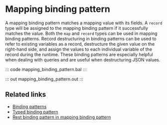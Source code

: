 # Mapping binding pattern

A mapping binding pattern matches a mapping value with its fields. A `record` type will be assigned to the mapping binding pattern if it successfully matches the value. Both the `map` and `record` types can be used in mapping binding patterns. Record destructuring in binding patterns can be used to refer to existing variables as a record, destructure the given value on the right-hand side, and assign the values to each individual variable of the record during the runtime. These binding patterns are especially helpful when dealing with queries and are useful when destructuring JSON values.

::: code mapping_binding_pattern.bal :::

::: out mapping_binding_pattern.out :::

## Related links
- [Binding patterns](/learn/by-example/binding-patterns/)
- [Typed binding pattern](/learn/by-example/typed-binding-pattern/)
- [Rest binding pattern in mapping binding pattern](/learn/by-example/rest-binding-pattern-in-mapping-binding-pattern/)
